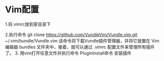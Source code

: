 # Vim配置
1.将.vimrc放到家目录下

2.执行命令 git clone https://github.com/VundleVim/Vundle.vim.git ~/.vim/bundle/Vundle.vim 该命令将下载Vundle插件管理器，并将它放置在 Vim 编辑器 bundles 文件夹中，接着，就可以通过 .vimrc 配置文件来管理所有插件了。
3. 用vim打开任意文件并执行命令 PluginInstall命令 安装插件

